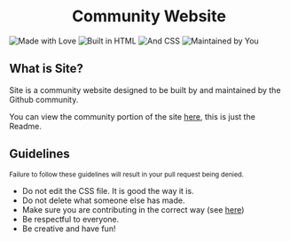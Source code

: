 <div align="center">

# Community Website

</div>

![Made with Love](https://custom-icon-badges.demolab.com/badge/MADE_WITH-LOVE-red.svg?style=for-the-badge&logo=heart&logoColor=white) ![Built in HTML](https://custom-icon-badges.demolab.com/badge/BUILT_IN-HTML-orange.svg?style=for-the-badge&logo=html5&logoColor=white) ![And CSS](https://custom-icon-badges.demolab.com/badge/AND-CSS-blue.svg?style=for-the-badge&logo=css3&logoColor=white) ![Maintained by You](https://custom-icon-badges.demolab.com/badge/SUPPORTED_BY-YOU-red.svg?style=for-the-badge&logo=github&logoColor=white)

## What is Site?

<p>Site is a community website designed to be built by and maintained by the Github community.</p><p>You can view the community portion of the site <a target="_blank" href="https://animeishot.github.io/Site/static/index.html">here</a>, this is just the Readme.</p>

## Guidelines

<p><sub>Failure to follow these guidelines will result in your pull request being denied.</sub></p>

- Do not edit the CSS file. It is good the way it is.
- Do not delete what someone else has made.
- Make sure you are contributing in the correct way (see [here](https://github.com/firstcontributions/first-contributions))
- Be respectful to everyone.
- Be creative and have fun!
